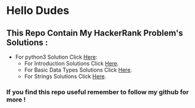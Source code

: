 # Hello Dudes
## This Repo Contain My HackerRank Problem's Solutions : 
* For python3 Solution Click [Here](./Python%203/):
    - For Introduction Solutions Click [Here](./Python%203/Introduction/).
    - For Basic Data Types Solutions Click [Here](./Python%203/Basic%20Data%20Types/).
    - For Strings Solutions Click [Here](./Python%203/Strings/).



### If you find this repo useful remember to follow my github for more ! 